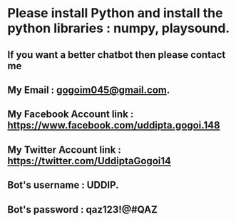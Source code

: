 # Please install Python and install the python libraries : numpy, playsound. 
## If you want a better chatbot then please contact me 
## My Email : gogoim045@gmail.com. 
## My Facebook Account link : https://www.facebook.com/uddipta.gogoi.148
## My Twitter Account link : https://twitter.com/UddiptaGogoi14
## Bot's username : UDDIP. 
## Bot's password : qaz123!@#QAZ

